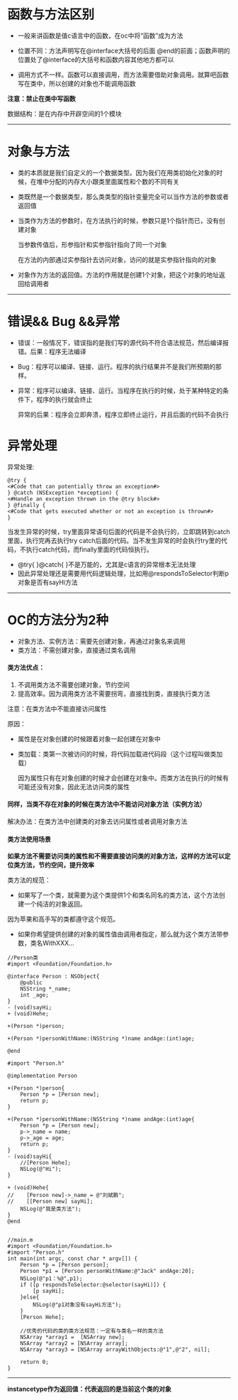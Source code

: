 # 函数与方法区别

* 一般来讲函数是值c语言中的函数，在oc中将“函数”成为方法

* 位置不同：方法声明写在@interface大括号的后面 @end的前面；函数声明的位置处了@interface的大括号和函数内容其他地方都可以

* 调用方式不一样。函数可以直接调用，而方法需要借助对象调用。就算吧函数写在类中，所以创建的对象也不能调用函数

**注意：禁止在类中写函数**

数据结构：是在内存中开辟空间的1个模块

---

# 对象与方法

* 类的本质就是我们自定义的一个数据类型。因为我们在用类初始化对象的时候，在堆中分配的内存大小跟类里面属性和个数的不同有关
* 类既然是一个数据类型，那么类类型的指针变量完全可以当作方法的参数或者返回值

* 当类作为方法的参数时，在方法执行的时候，参数只是1个指针而已，没有创建对象

  当参数传值后，形参指针和实参指针指向了同一个对象

  在方法的内部通过实参指针去访问对象，访问的就是实参指针指向的对象

* 对象作为方法的返回值。方法的作用就是创建1个对象，把这个对象的地址返回给调用者

---

# 错误&& Bug &&异常

* 错误：一般情况下，错误指的是我们写的源代码不符合语法规范，然后编译报错。后果：程序无法编译
* Bug：程序可以编译、链接、运行。程序的执行结果并不是我们所预期的那样。

* 异常：程序可以编译、链接、运行。当程序在执行的时候，处于某种特定的条件下，程序的执行就会终止

  异常的后果：程序会立即奔溃，程序立即终止运行，并且后面的代码不会执行

# 异常处理

异常处理:

```
@try {
<#Code that can potentially throw an exception#>
} @catch (NSException *exception) {
<#Handle an exception thrown in the @try block#>
} @finally {
<#Code that gets executed whether or not an exception is thrown#>
}
```

当发生异常的时候，try里面异常语句后面的代码是不会执行的，立即跳转到catch里面，执行完再去执行try catch后面的代码。当不发生异常的时会执行try里的代码，不执行catch代码，而finally里面的代码恒执行。

* @try{ }@catch{ }不是万能的，尤其是c语言的异常根本无法处理
* 因此异常处理还是需要用代码逻辑处理，比如用@respondsToSelector判断p对象是否有sayHi方法

---

# OC的方法分为2种

* 对象方法、实例方法：需要先创建对象，再通过对象名来调用
* 类方法：不需创建对象，直接通过类名调用

#### 类方法优点：

1. 不调用类方法不需要创建对象，节约空间
2. 提高效率。因为调用类方法不需要拐弯，直接找到类，直接执行类方法

注意：在类方法中不能直接访问属性

原因：

* 属性是在对象创建的时候跟着对象一起创建在对象中
* 类加载：类第一次被访问的时候，将代码加载进代码段（这个过程叫做类加载）

  因为属性只有在对象创建的时候才会创建在对象中。而类方法在执行的时候有可能还没有对象，因此无法访问类的属性

#### 同样，当类不存在对象的时候在类方法中不能访问对象方法（实例方法）

解决办法：在类方法中创建类的对象去访问属性或者调用对象方法

#### 类方法使用场景

**如果方法不需要访问类的属性和不需要直接访问类的对象方法，这样的方法可以定位类方法，节约空间，提升效率**

类方法的规范：

* 如果写了一个类，就需要为这个类提供1个和类名同名的类方法，这个方法创建一个纯洁的对象返回。

因为苹果和高手写的类都遵守这个规范。

* 如果你希望提供创建的对象的属性值由调用者指定，那么就为这个类方法带参数，类名WithXXX...

```
//Person类
#import <Foundation/Foundation.h>

@interface Person : NSObject{
    @public
    NSString *_name;
    int _age;
}
- (void)sayHi;
+ (void)Hehe;

+(Person *)person;

+(Person *)personWithName:(NSString *)name andAge:(int)age;

@end

#import "Person.h"

@implementation Person

+(Person *)person{
    Person *p = [Person new];
    return p;
}

+(Person *)personWithName:(NSString *)name andAge:(int)age{
    Person *p = [Person new];
    p->_name = name;
    p->_age = age;
    return p;
}
- (void)sayHi{
    //[Person Hehe];
    NSLog(@"Hi");
}

+ (void)Hehe{
//    [Person new]->_name = @"刘斌鹏";
//    [[Person new] sayHi];
    NSLog(@"我是类方法");
}
@end


//main.m
#import <Foundation/Foundation.h>
#import "Person.h"
int main(int argc, const char * argv[]) {
    Person *p = [Person person];
    Person *p1 = [Person personWithName:@"Jack" andAge:20];
    NSLog(@"p1：%@",p1);
    if ([p respondsToSelector:@selector(sayHi)]) {
        [p sayHi];
    }else{
        NSLog(@"p1对象没有sayHi方法");
    }
    [Person Hehe];

    //优秀的代码的类的类方法规范：一定有与类名一样的类方法
    NSArray *array1 =  [NSArray new];
    NSArray *array2 = [NSArray array];
    NSArray *array3 = [NSArray arrayWithObjects:@"1",@"2", nil];

    return 0;
}
```

---

**instancetype作为返回值：代表返回的是当前这个类的对象**

